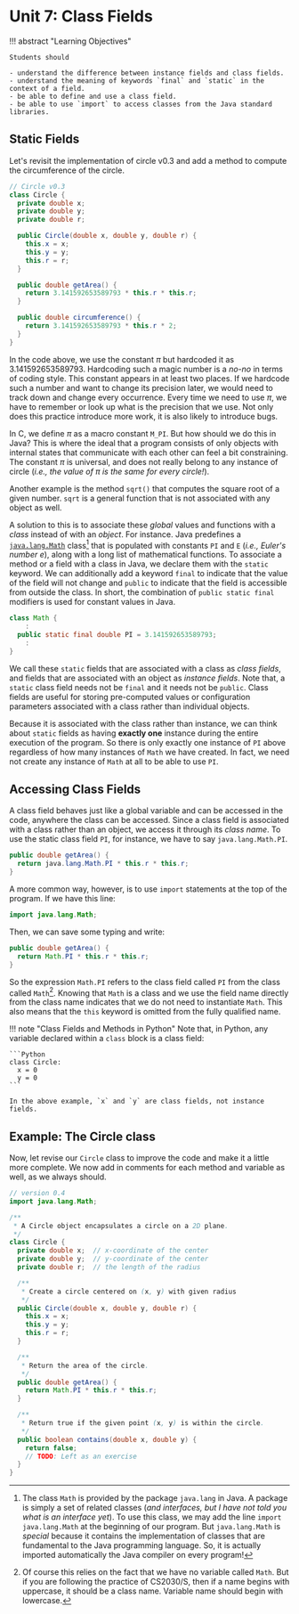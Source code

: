 # Unit 7: Class Fields

!!! abstract "Learning Objectives"

    Students should

    - understand the difference between instance fields and class fields.
    - understand the meaning of keywords `final` and `static` in the context of a field.
    - be able to define and use a class field.
    - be able to use `import` to access classes from the Java standard libraries.

## Static Fields 

Let's revisit the implementation of circle v0.3 and add a method to compute the circumference of the circle.
```Java
// Circle v0.3
class Circle {
  private double x;
  private double y;
  private double r;

  public Circle(double x, double y, double r) {
    this.x = x;
    this.y = y;
    this.r = r;
  }

  public double getArea() {
    return 3.141592653589793 * this.r * this.r;
  }

  public double circumference() {
    return 3.141592653589793 * this.r * 2;
  }
}
```

In the code above, we use the constant $\pi$ but hardcoded it as 3.141592653589793.  Hardcoding such a magic number is a _no-no_ in terms of coding style.  This constant appears in at least two places.  If we hardcode such a number and want to change its precision later, we would need to track down and change every occurrence.  Every time we need to use $\pi$, we have to remember or look up what is the precision that we use.  Not only does this practice introduce more work, it is also likely to introduce bugs.  

In C, we define $\pi$ as a macro constant `M_PI`.  But how should we do this in Java?  This is where the ideal that a program consists of only objects with internal states that communicate with each other can feel a bit constraining.  The constant $\pi$ is universal, and does not really belong to any instance of circle (_i.e., the value of $\pi$ is the same for every circle!_).

Another example is the method `sqrt()` that computes the square root of a given number.  `sqrt` is a general function that is not associated with any object as well.

A solution to this is to associate these _global_ values and functions with a _class_ instead of with an _object_.  For instance. Java predefines a [`java.lang.Math`](https://docs.oracle.com/en/java/javase/11/docs/api/java.base/java/lang/Math.html) class[^1] that is populated with constants `PI` and `E` (_i.e., Euler's number $e$_), along with a long list of mathematical functions.  To associate a method or a field with a class in Java, we declare them with the `static` keyword.  We can additionally add a keyword `final` to indicate that the value of the field will not change and `public` to indicate that the field is accessible from outside the class.  In short, the combination of `public static final` modifiers is used for constant values in Java.

[^1]: The class `Math` is provided by the package `java.lang` in Java.  A package is simply a set of related classes (_and interfaces, but I have not told you what is an interface yet_).  To use this class, we may add the line `import java.lang.Math` at the beginning of our program.  But `java.lang.Math` is _special_ because it contains the implementation of classes that are fundamental to the Java programming language.  So, it is actually imported automatically the Java compiler on every program!

```Java
class Math {
    :
  public static final double PI = 3.141592653589793;
    :
}
```

We call these `static` fields that are associated with a class as _class fields_, and fields that are associated with an object as _instance fields_.  Note that, a `static` class field needs not be `final` and it needs not be `public`.  Class fields are useful for storing pre-computed values or configuration parameters associated with a class rather than individual objects.

Because it is associated with the class rather than instance, we can think about `static` fields as having **exactly one** instance during the entire execution of the program.  So there is only exactly one instance of `PI` above regardless of how many instances of `Math` we have created.  In fact, we need not create any instance of `Math` at all to be able to use `PI`.

## Accessing Class Fields

A class field behaves just like a global variable and can be accessed in the code, anywhere the class can be accessed.  Since a class field is associated with a class rather than an object, we access it through its  _class name_.  To use the static class field `PI`, for instance, we have to say `java.lang.Math.PI`.

```Java
public double getArea() {
  return java.lang.Math.PI * this.r * this.r;
}
```

A more common way, however, is to use `import` statements at the top of the program.  If we have this line:

```Java
import java.lang.Math;
```

Then, we can save some typing and write:

```Java
public double getArea() {
  return Math.PI * this.r * this.r;
}
```

So the expression `Math.PI` refers to the class field called `PI` from the class called `Math`[^2].  Knowing that `Math` is a class and we use the field name directly from the class name indicates that we do not need to instantiate `Math`.  This also means that the `this` keyword is omitted from the fully qualified name.

[^2]: Of course this relies on the fact that we have no variable called `Math`.  But if you are following the practice of CS2030/S, then if a name begins with uppercase, it should be a class name.  Variable name should begin with lowercase.

!!! note "Class Fields and Methods in Python"
    Note that, in Python, any variable declared within a `class` block is a class field:

    ```Python
    class Circle:
      x = 0
      y = 0
    ```

    In the above example, `x` and `y` are class fields, not instance fields.

## Example: The Circle class

Now, let revise our `Circle` class to improve the code and make it a little more complete.  We now add in comments for each method and variable as well, as we always should.

```Java
// version 0.4
import java.lang.Math;

/**
 * A Circle object encapsulates a circle on a 2D plane.  
 */
class Circle {
  private double x;  // x-coordinate of the center
  private double y;  // y-coordinate of the center
  private double r;  // the length of the radius

  /**
   * Create a circle centered on (x, y) with given radius
   */
  public Circle(double x, double y, double r) {
    this.x = x;
    this.y = y;
    this.r = r;
  }

  /**
   * Return the area of the circle.
   */
  public double getArea() {
    return Math.PI * this.r * this.r;
  }

  /**
   * Return true if the given point (x, y) is within the circle.
   */
  public boolean contains(double x, double y) {
    return false; 
	// TODO: Left as an exercise
  }
}
```
